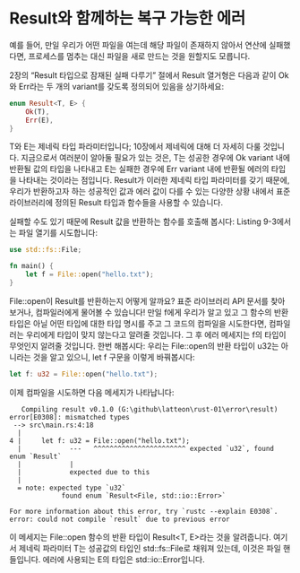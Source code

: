 # Result와 함께하는 복구 가능한 에러

예를 들어, 만일 우리가 어떤 파일을 여는데 해당 파일이 존재하지 않아서 연산에 실패했다면, 프로세스를 멈추는 대신 파일을 새로 만드는 것을 원할지도 모릅니다.

2장의 “Result 타입으로 잠재된 실패 다루기” 절에서 Result 열거형은 다음과 같이 Ok와 Err라는 두 개의 variant를 갖도록 정의되어 있음을 상기하세요:


```rust
enum Result<T, E> {
    Ok(T),
    Err(E),
}
```


T와 E는 제네릭 타입 파라미터입니다; 10장에서 제네릭에 대해 더 자세히 다룰 것입니다. 지금으로서 여러분이 알아둘 필요가 있는 것은, T는 성공한 경우에 Ok variant 내에 반환될 값의 타입을 나타내고 E는 실패한 경우에 Err variant 내에 반환될 에러의 타입을 나타내는 것이라는 점입니다. Result가 이러한 제네릭 타입 파라미터를 갖기 때문에, 우리가 반환하고자 하는 성공적인 값과 에러 값이 다를 수 있는 다양한 상황 내에서 표준 라이브러리에 정의된 Result 타입과 함수들을 사용할 수 있습니다.


실패할 수도 있기 때문에 Result 값을 반환하는 함수를 호출해 봅시다: Listing 9-3에서는 파일 열기를 시도합니다:


```rust
use std::fs::File;

fn main() {
    let f = File::open("hello.txt");
}
```

File::open이 Result를 반환하는지 어떻게 알까요? 표준 라이브러리 API 문서를 찾아보거나, 컴파일러에게 물어볼 수 있습니다! 만일 f에게 우리가 알고 있고 그 함수의 반환 타입은 아닐 어떤 타입에 대한 타입 명시를 주고 그 코드의 컴파일을 시도한다면, 컴파일러는 우리에게 타입이 맞지 않는다고 알려줄 것입니다. 그 후 에러 메세지는 f의 타입이 무엇인지 알려줄 것입니다. 한번 해봅시다: 우리는 File::open의 반환 타입이 u32는 아니라는 것을 알고 있으니, let f 구문을 이렇게 바꿔봅시다:

```rust
let f: u32 = File::open("hello.txt");
```

이제 컴파일을 시도하면 다음 메세지가 나타납니다:

```shell
   Compiling result v0.1.0 (G:\github\latteon\rust-01\error\result)
error[E0308]: mismatched types
 --> src\main.rs:4:18
  |
4 |     let f: u32 = File::open("hello.txt");
  |            ---   ^^^^^^^^^^^^^^^^^^^^^^^ expected `u32`, found enum `Result`
  |            |
  |            expected due to this
  |
  = note: expected type `u32`
             found enum `Result<File, std::io::Error>`

For more information about this error, try `rustc --explain E0308`.
error: could not compile `result` due to previous error
```
이 메세지는 File::open 함수의 반환 타입이 Result<T, E>라는 것을 알려줍니다. 여기서 제네릭 파라미터 T는 성공값의 타입인 std::fs::File로 채워져 있는데, 이것은 파일 핸들입니다. 에러에 사용되는 E의 타입은 std::io::Error입니다.








